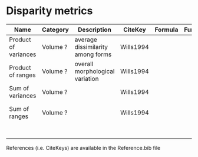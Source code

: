 # Disparity metrics

| Name | Category | Description | CiteKey | Formula | Function | Comment |
|------|----------|-------------|------|---------|----------|---------|
| Product of variances | Volume ? | average dissimilarity among forms | Wills1994 |          |         | covariance? |
| Product of ranges | Volume ? | overall morphological variation | Wills1994 |          |         | affected by sample size (Butler2012) |
| Sum of variances | Volume ? |      | Wills1994 |          |         | covariance? |
| Sum of ranges | Volume ? |      | Wills1994 |          |         | affected by sample size (Butler2012) |
|      |          |             |      |         |          |         |
|      |          |             |      |         |          |         |
|      |          |             |      |         |          |         |
|      |          |             |      |         |          |         |
|      |          |             |      |         |          |         |
|      |          |             |      |         |          |         |

References (i.e. CiteKeys) are available in the Reference.bib file